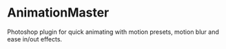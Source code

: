 # AnimationMaster
Photoshop plugin for quick animating with motion presets, motion blur and ease in/out effects.
